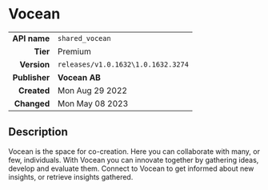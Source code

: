 # Vocean
| | |
|-:|-|
|**API name**|`shared_vocean`|
|**Tier**|Premium|
|**Version**|`releases/v1.0.1632\1.0.1632.3274`|
|**Publisher**|**Vocean AB**|
|**Created**|Mon Aug 29 2022|
|**Changed**|Mon May 08 2023|

## Description
Vocean is the space for co-creation. Here you can collaborate with many, or few, individuals. With Vocean you can innovate together by gathering ideas, develop and evaluate them. Connect to Vocean to get informed about new insights, or retrieve insights gathered.
